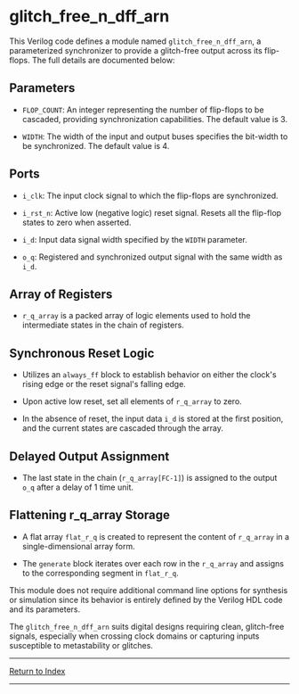 # glitch_free_n_dff_arn

This Verilog code defines a module named `glitch_free_n_dff_arn`, a parameterized synchronizer to provide a glitch-free output across its flip-flops. The full details are documented below:

## Parameters

- `FLOP_COUNT`: An integer representing the number of flip-flops to be cascaded, providing synchronization capabilities. The default value is 3.

- `WIDTH`: The width of the input and output buses specifies the bit-width to be synchronized. The default value is 4.

## Ports

- `i_clk`: The input clock signal to which the flip-flops are synchronized.

- `i_rst_n`: Active low (negative logic) reset signal. Resets all the flip-flop states to zero when asserted.

- `i_d`: Input data signal width specified by the `WIDTH` parameter.

- `o_q`: Registered and synchronized output signal with the same width as `i_d`.

## Array of Registers

- `r_q_array` is a packed array of logic elements used to hold the intermediate states in the chain of registers.

## Synchronous Reset Logic

- Utilizes an `always_ff` block to establish behavior on either the clock's rising edge or the reset signal's falling edge.

- Upon active low reset, set all elements of `r_q_array` to zero.

- In the absence of reset, the input data `i_d` is stored at the first position, and the current states are cascaded through the array.

## Delayed Output Assignment

- The last state in the chain (`r_q_array[FC-1]`) is assigned to the output `o_q` after a delay of 1 time unit.

## Flattening r_q_array Storage

- A flat array `flat_r_q` is created to represent the content of `r_q_array` in a single-dimensional array form.

- The `generate` block iterates over each row in the `r_q_array` and assigns to the corresponding segment in `flat_r_q`.

This module does not require additional command line options for synthesis or simulation since its behavior is entirely defined by the Verilog HDL code and its parameters.

The `glitch_free_n_dff_arn` suits digital designs requiring clean, glitch-free signals, especially when crossing clock domains or capturing inputs susceptible to metastability or glitches.

---

[Return to Index](index.md)

----------
